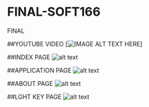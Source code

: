 # FINAL-SOFT166
FINAL

##YOUTUBE VIDEO
[![IMAGE ALT TEXT HERE](https://i.ibb.co/JqPvrfY/Capture-IE2.png)]

##INDEX PAGE
![alt text](https://i.ibb.co/NmbyQdm/Capture-IE1.png "INDEX PAGE")

##APPLICATION PAGE
![alt text]( https://i.ibb.co/JqPvrfY/Capture-IE2.png "APPLICATION PAGE")

##ABOUT PAGE
![alt text](https://i.ibb.co/ZKTzLRQ/Capture-IE3.png "ABOUT PAGE")

##LGHT KEY PAGE
![alt text](https://i.ibb.co/pXjnH1P/Capture-IE4.png "LIGHT KEY PAGE")

